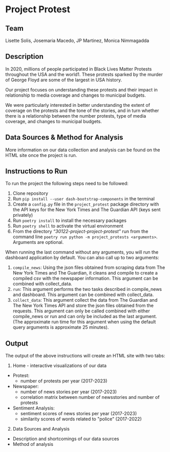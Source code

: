 # Project Protest

## Team
Lisette Solis, Josemaria Macedo, JP Martinez, Monica Nimmagadda

## Description
In 2020, millions of people participated in Black Lives Matter Protests throughout the USA and the world1. These protests sparked by the murder of George Floyd are some of the largest in USA history. 

Our project focuses on understanding these protests and their impact in relationship to media coverage and changes to municipal budgets. 

We were particularly interested in better understanding the extent of coverage on the protests and the tone of the stories, and in turn whether there is a relationship between the number protests, type of media coverage, and changes to municipal budgets.

## Data Sources & Method for Analysis
More information on our data collection and analysis can be found on the HTML site once the project is run.

## Instructions to Run
To run the project the following steps need to be followed: 
1. Clone repository
2. Run ```pip install --user dash-bootstrap-components``` in the terminal
3. Create a ```config.py``` file in the ```project_protest``` package directory with the API keys for the New York Times and The Guardian API (keys sent privately)
4. Run ```poetry install``` to install the necessary packages
5. Run ```poetry shell``` to activate the virtual environment
6. From the directory *“30122-project-project-protest"* run from the command line ```poetry run python -m project_protests <arguments>```. Arguments are optional.

When running the last command without any arguments, you will run the dashboard application by default. You can also call up to two arguments:
1. ```compile_news```: Using the json files obtained from scraping data from The New York Times and The Guardian, it cleans and compile to create a compiled csv with the newspaper information. This argument can be combined with collect_data.
2. ```run```: This argument performs the two tasks described in compile_news and dashboard. This argument can be combined with collect_data.  
3. ```collect_data```: This argument collect the data from The Guardian and The New York Times API and store the json files obtained from the requests. This argument can only be called combined with either compile_news or run and can only be included as the last argument. (The approximate run time for this argument when using the default query arguments is approximate 25 minutes).

## Output
The output of the above instructions will create an HTML site with two tabs:
1. Home - interactive visualizations of our data
  - Protest:
    - number of protests per year (2017-2023)
  - Newspaper: 
    - number of news stories per year (2017-2023)
    - correlation matrix between number of newsstories and number of protests
  - Sentiment Analysis:
    - sentiment scores of news stories per year (2017-2023)
    - similarity scores of words related to "police" (2017-2022) 
2. Data Sources and Analysis
  - Description and shortcomings of our data sources
  - Method of analysis


